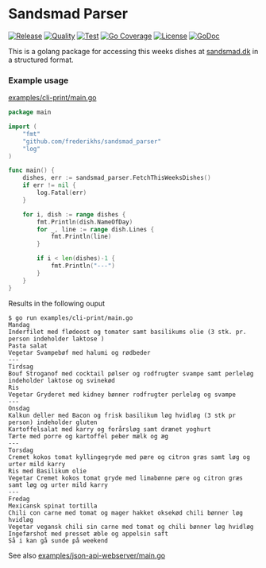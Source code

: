 # Sandsmad Parser

[![Release](https://img.shields.io/github/v/release/frederikhs/sandsmad_parser.svg)](https://github.com/frederikhs/sandsmad_parser/releases/latest)
[![Quality](https://goreportcard.com/badge/github.com/frederikhs/sandsmad_parser)](https://goreportcard.com/report/github.com/frederikhs/sandsmad_parser)
[![Test](https://github.com/frederikhs/sandsmad_parser/actions/workflows/test.yml/badge.svg?branch=main)](https://github.com/frederikhs/sandsmad_parser/actions/workflows/test.yml)
[![Go Coverage](https://github.com/frederikhs/sandsmad_parser/wiki/coverage.svg)](https://raw.githack.com/wiki/frederikhs/sandsmad_parser/coverage.html)
[![License](https://img.shields.io/github/license/frederikhs/sandsmad_parser)](LICENSE)
[![GoDoc](https://godoc.org/github.com/frederikhs/sandsmad_parser?status.svg)](https://godoc.org/github.com/frederikhs/sandsmad_parser)

This is a golang package for accessing this weeks dishes at [sandsmad.dk](https://sandsmad.dk) in a structured format.

### Example usage

[examples/cli-print/main.go](examples/cli-print/main.go)
```go
package main

import (
	"fmt"
	"github.com/frederikhs/sandsmad_parser"
	"log"
)

func main() {
	dishes, err := sandsmad_parser.FetchThisWeeksDishes()
	if err != nil {
		log.Fatal(err)
	}

	for i, dish := range dishes {
		fmt.Println(dish.NameOfDay)
		for _, line := range dish.Lines {
			fmt.Println(line)
		}

		if i < len(dishes)-1 {
			fmt.Println("---")
		}
	}
}
```

Results in the following ouput
```text
$ go run examples/cli-print/main.go
Mandag
Inderfilet med flødeost og tomater samt basilikums olie (3 stk. pr. person indeholder laktose )
Pasta salat
Vegetar Svampebøf med halumi og rødbeder
---
Tirdsag
Bouf Stroganof med cocktail pølser og rodfrugter svampe samt perleløg indeholder laktose og svinekød
Ris
Vegetar Gryderet med kidney bønner rodfrugter perleløg og svampe
---
Onsdag
Kalkun deller med Bacon og frisk basilikum løg hvidløg (3 stk pr person) indeholder gluten
Kartoffelsalat med karry og forårsløg samt drænet yoghurt
Tærte med porre og kartoffel peber mælk og æg
---
Torsdag
Cremet kokos tomat kyllingegryde med pære og citron græs samt løg og urter mild karry
Ris med Basilikum olie
Vegetar Cremet kokos tomat gryde med limabønne pære og citron græs samt løg og urter mild karry
---
Fredag
Mexicansk spinat tortilla
Chili con carne med tomat og mager hakket oksekød chili bønner løg hvidløg
Vegetar vegansk chili sin carne med tomat og chili bønner løg hvidløg
Ingefærshot med presset æble og appelsin saft
Så i kan gå sunde på weekend
```

See also [examples/json-api-webserver/main.go](examples/json-api-webserver/main.go)
